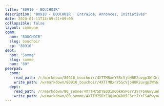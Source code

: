```yaml
---
title: "80910 - BOUCHOIR"
description: "80910 - BOUCHOIR | Entraide, Annonces, Initiatives"
date: 2020-01-11T14:09:21+09:00
collapsible: false
layout: commune
comm:
  nom: "BOUCHOIR"
  slug: bouchoir
  cp: "80910"
dept:
  nom: "Somme"
  slug: somme
  num: "80"
peerpad:
  comm:
    read_path: /r/markdown/80910_bouchoir/4XTTMBxnY5ScVjbH8R2uvgp3WhGrxXqB3Z9KXi566SKRBbPzN
    write_path: /w/markdown/80910_bouchoir/4XTTMBxnY5ScVjbH8R2uvgp3WhGrxXqB3Z9KXi566SKRBbPzN-K3TgUAZZpcKaAefBoTL2enT3oL6HmXK5emgFPYErhRMdFS6c2bBRKmeUknEUgWnEgPTbvrWYNeixjWQkefuvFiuvVBFxLxfXAAZoYAy1hTr5YKUcXu4FBEctRxCxYu3kauCa4Z3k
  dept:
    read_path: /r/markdown/80_somme/4XTTM75DYEQQimQGkH5F6rrJYrFSA6wyuekdgioEx7v45YjSw
    write_path: /w/markdown/80_somme/4XTTM75DYEQQimQGkH5F6rrJYrFSA6wyuekdgioEx7v45YjSw-K3TgTuB1DbUNHuFo9Fhh6JTUriPx8E5izGkmw9RSNTjUtMFPoZhqqp87szE8th3EytWSHGdhUuQUPjam8aJZh1SdH8pL3ibgUbMdNhU17kjAmSa49LMB2GjXvVwDVurE8mgce3XM
---
```


